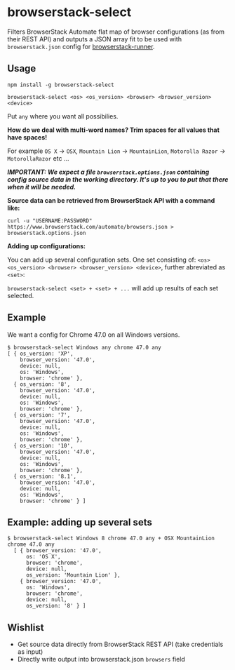 # browserstack-select

Filters BrowserStack Automate flat map of browser configurations (as from their REST API) and outputs a JSON array fit to be used with `browserstack.json` config for [browserstack-runner](https://github.com/browserstack/browserstack-runner).

## Usage

`npm install -g browserstack-select`

`browserstack-select <os> <os_version> <browser> <browser_version> <device>`

Put `any` where you want all possibilies.

**How do we deal with multi-word names? Trim spaces for all values that have spaces!**

For example `OS X` -> `OSX`, `Mountain Lion` -> `MountainLion`, `Motorolla Razor` -> `MotorollaRazor` etc ...

***IMPORTANT: We expect a file `browserstack.options.json` containing config source data in the working directory. It's up to you to put that there when it will be needed.***

**Source data can be retrieved from BrowserStack API with a command like:**

`curl -u "USERNAME:PASSWORD" https://www.browserstack.com/automate/browsers.json > browserstack.options.json`

**Adding up configurations:**

You can add up several configuration sets. One set consisting of: `<os> <os_version> <browser> <browser_version> <device>`, further abreviated as `<set>`:

`browserstack-select <set> + <set> + ...` will add up results of each set selected.

## Example

We want a config for Chrome 47.0 on all Windows versions.

```
$ browserstack-select Windows any chrome 47.0 any
[ { os_version: 'XP',
    browser_version: '47.0',
    device: null,
    os: 'Windows',
    browser: 'chrome' },
  { os_version: '8',
    browser_version: '47.0',
    device: null,
    os: 'Windows',
    browser: 'chrome' },
  { os_version: '7',
    browser_version: '47.0',
    device: null,
    os: 'Windows',
    browser: 'chrome' },
  { os_version: '10',
    browser_version: '47.0',
    device: null,
    os: 'Windows',
    browser: 'chrome' },
  { os_version: '8.1',
    browser_version: '47.0',
    device: null,
    os: 'Windows',
    browser: 'chrome' } ]
  ```

  ## Example: adding up several sets

  ```
  $ browserstack-select Windows 8 chrome 47.0 any + OSX MountainLion chrome 47.0 any
    [ { browser_version: '47.0',
        os: 'OS X',
        browser: 'chrome',
        device: null,
        os_version: 'Mountain Lion' },
      { browser_version: '47.0',
        os: 'Windows',
        browser: 'chrome',
        device: null,
        os_version: '8' } ]
  ```

## Wishlist
  
  * Get source data directly from BrowserStack REST API (take credentials as input)
  * Directly write output into browserstack.json `browsers` field

